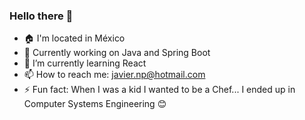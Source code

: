 ### Hello there 👋


- 🏠 I'm located in México 
- 🔭 Currently working on Java and Spring Boot
- 🌱 I’m currently learning React
- 📫 How to reach me: [javier.np@hotmail.com](mailto:javier.np@hotmail.com)
- ⚡ Fun fact: When I was a kid I wanted to be a Chef... I ended up in Computer Systems Engineering 😊 


